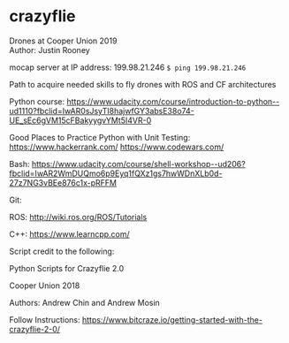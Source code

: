 # crazyflie

Drones at Cooper Union 2019  
Author: Justin Rooney

mocap server at IP address: 199.98.21.246
`$ ping 199.98.21.246`

Path to acquire needed skills to fly drones with ROS and CF architectures

Python course:
https://www.udacity.com/course/introduction-to-python--ud1110?fbclid=IwAR0sJsyTI8hajwfGY3absE38o74-UE_sEc6gVM15cFBakyygvYMt5I4VR-0

Good Places to Practice Python with Unit Testing:
https://www.hackerrank.com/
https://www.codewars.com/

Bash:
https://www.udacity.com/course/shell-workshop--ud206?fbclid=IwAR2WmDUQmo6p9Eyq1fQXz1gs7hwWDnXLb0d-27z7NG3vBEe876c1x-pRFFM

Git:

ROS:
http://wiki.ros.org/ROS/Tutorials

C++:
https://www.learncpp.com/


Script credit to the following:

Python Scripts for Crazyflie 2.0

Cooper Union 2018

Authors: Andrew Chin and Andrew Mosin

Follow Instructions: https://www.bitcraze.io/getting-started-with-the-crazyflie-2-0/

